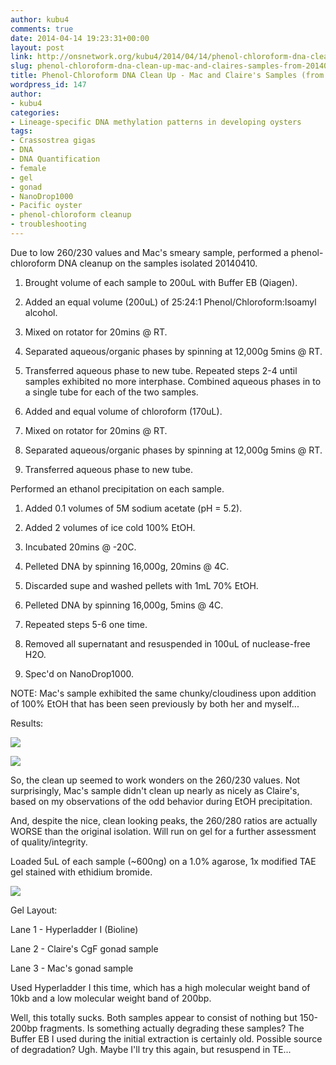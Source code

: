 ```yaml
---
author: kubu4
comments: true
date: 2014-04-14 19:23:31+00:00
layout: post
link: http://onsnetwork.org/kubu4/2014/04/14/phenol-chloroform-dna-clean-up-mac-and-claires-samples-from-20140410/
slug: phenol-chloroform-dna-clean-up-mac-and-claires-samples-from-20140410
title: Phenol-Chloroform DNA Clean Up - Mac and Claire's Samples (from 20140410)
wordpress_id: 147
author:
- kubu4
categories:
- Lineage-specific DNA methylation patterns in developing oysters
tags:
- Crassostrea gigas
- DNA
- DNA Quantification
- female
- gel
- gonad
- NanoDrop1000
- Pacific oyster
- phenol-chloroform cleanup
- troubleshooting
---
```


Due to low 260/230 values and Mac's smeary sample, performed a phenol-chloroform DNA cleanup on the samples isolated 20140410.





  1. Brought volume of each sample to 200uL with Buffer EB (Qiagen).



  2. Added an equal volume (200uL) of 25:24:1 Phenol/Chloroform:Isoamyl alcohol.



  3. Mixed on rotator for 20mins @ RT.



  4. Separated aqueous/organic phases by spinning at 12,000g 5mins @ RT.



  5. Transferred aqueous phase to new tube. Repeated steps 2-4 until samples exhibited no more interphase. Combined aqueous phases in to a single tube for each of the two samples.



  6. Added and equal volume of chloroform (170uL).



  7. Mixed on rotator for 20mins @ RT.



  8. Separated aqueous/organic phases by spinning at 12,000g 5mins @ RT.



  9. Transferred aqueous phase to new tube.






Performed an ethanol precipitation on each sample.





  1. Added 0.1 volumes of 5M sodium acetate (pH = 5.2).



  2. Added 2 volumes of ice cold 100% EtOH.



  3. Incubated 20mins @ -20C.



  4. Pelleted DNA by spinning 16,000g, 20mins @ 4C.



  5. Discarded supe and washed pellets with 1mL 70% EtOH.



  6. Pelleted DNA by spinning 16,000g, 5mins @ 4C.



  7. Repeated steps 5-6 one time.



  8. Removed all supernatant and resuspended in 100uL of nuclease-free H2O.



  9. Spec'd on NanoDrop1000.






NOTE: Mac's sample exhibited the same chunky/cloudiness upon addition of 100% EtOH that has been seen previously by both her and myself...

Results:

![](http://eagle.fish.washington.edu/Arabidopsis/20140414%20-%20Claire%20and%20Mac%20cleaned%20gDNA%20ODs.JPG)

![](http://eagle.fish.washington.edu/Arabidopsis/20140414%20-%20Claire%20and%20Mac%20cleaned%20gDNA%20plots.JPG)

So, the clean up seemed to work wonders on the 260/230 values. Not surprisingly, Mac's sample didn't clean up nearly as nicely as Claire's, based on my observations of the odd behavior during EtOH precipitation.

And, despite the nice, clean looking peaks, the 260/280 ratios are actually WORSE than the original isolation. Will run on gel for a further assessment of quality/integrity.

Loaded 5uL of each sample (~600ng) on a 1.0% agarose, 1x modified TAE gel stained with ethidium bromide.

![](http://eagle.fish.washington.edu/Arabidopsis/20140415%20-%20Gel%20Claire%20and%20Mac%20gigas%20gDNA.jpg)

Gel Layout:

Lane 1 - Hyperladder I (Bioline)

Lane 2 - Claire's CgF gonad sample

Lane 3 - Mac's gonad sample

Used Hyperladder I this time, which has a high molecular weight band of 10kb and a low molecular weight band of 200bp.

Well, this totally sucks. Both samples appear to consist of nothing but 150-200bp fragments. Is something actually degrading these samples? The Buffer EB I used during the initial extraction is certainly old. Possible source of degradation? Ugh. Maybe I'll try this again, but resuspend in TE...

